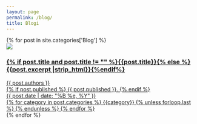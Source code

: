 ```yaml
---
layout: page
permalink: /blog/
title: Blogi
---
```



<div class="posts">
  {% for post in site.categories['Blog'] %}
  <article class="post clearfix">
    <img src="{{ site.baseurl }}/images/{{post.image}}" />
    <div>
      <a href="{{ site.baseurl }}{{ post.url }}">
        <h3>
          {% if post.title and post.title != "" %}{{post.title}}{% else %}{{post.excerpt |strip_html}}{%endif%}
        </h3>
        <div>{{ post.authors }}</div>
        <div>
          {% if post.published %}
            <span>{{ post.published }}.</span>
          {% endif %}
        </div>
        <div class="post_meta">
          <span class="post_date">{{ post.date | date: "%B %e, %Y" }}</span>
          <div class="post-tags">
            {% for category in post.categories %}
              <span>{{category}}</span>
              {% unless forloop.last %}&nbsp;{% endunless %}
            {% endfor %}
          </div>
        </div>
      </a>
    </div>
  </article>
  {% endfor %}
</div>

